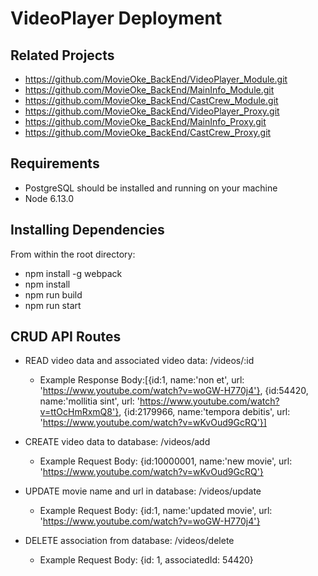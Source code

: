 # VideoPlayer Deployment

## Related Projects
- https://github.com/MovieOke_BackEnd/VideoPlayer_Module.git
- https://github.com/MovieOke_BackEnd/MainInfo_Module.git
- https://github.com/MovieOke_BackEnd/CastCrew_Module.git
- https://github.com/MovieOke_BackEnd/VideoPlayer_Proxy.git
- https://github.com/MovieOke_BackEnd/MainInfo_Proxy.git
- https://github.com/MovieOke_BackEnd/CastCrew_Proxy.git

## Requirements
  - PostgreSQL should be installed and running on your machine
  - Node 6.13.0

## Installing Dependencies
  From within the root directory:
  - npm install -g webpack
  - npm install
  - npm run build
  - npm run start

## CRUD API Routes
- READ video data and associated video data: /videos/:id
  - Example Response Body:[{id:1, name:'non et', url: 'https://www.youtube.com/watch?v=woGW-H770j4'}, {id:54420, name:'mollitia sint', url: 'https://www.youtube.com/watch?v=ttOcHmRxmQ8'}, {id:2179966, name:'tempora debitis', url: 'https://www.youtube.com/watch?v=wKvOud9GcRQ'}]

- CREATE video data to database: /videos/add
  - Example Request Body: {id:10000001, name:'new movie', url: 'https://www.youtube.com/watch?v=wKvOud9GcRQ'}

- UPDATE movie name and url in database: /videos/update
  - Example Request Body: {id:1, name:'updated movie', url: 'https://www.youtube.com/watch?v=woGW-H770j4'}

- DELETE association from database: /videos/delete
  - Example Request Body: {id: 1, associatedId: 54420}

